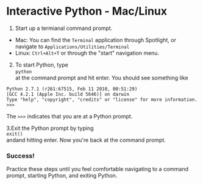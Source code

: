 # Interactive Python - Mac/Linux

1. Start up a termianal command prompt.
  * Mac: You can find the `Terminal` application through Spotlight, or navigate to `Applications/Utilities/Terminal`
  * Linux: `Ctrl+Alt+T` or through the "start" navigation menu.
2. To start Python, type  
`python`  
at the command prompt and hit enter. You should see something like  
```
Python 2.7.1 (r261:67515, Feb 11 2010, 00:51:29) 
[GCC 4.2.1 (Apple Inc. build 5646)] on darwin
Type "help", "copyright", "credits" or "license" for more information.
>>>
```
The `>>>` indicates that you are at a Python prompt.

3.Exit the Python prompt by typing  
`exit()`  
andand hitting enter. Now you're back at the command prompt.

### Success!
Practice these steps until you feel comfortable navigating to a command prompt, starting Python, and exiting Python.
